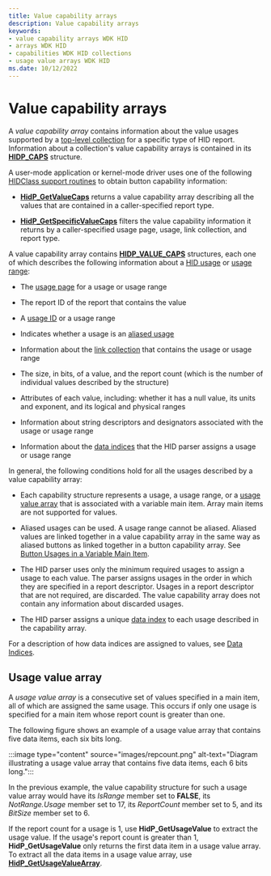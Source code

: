 ```yaml
---
title: Value capability arrays
description: Value capability arrays
keywords:
- value capability arrays WDK HID
- arrays WDK HID
- capabilities WDK HID collections
- usage value arrays WDK HID
ms.date: 10/12/2022
---
```


# Value capability arrays

A *value capability array* contains information about the value usages supported by a [top-level collection](top-level-collections.md) for a specific type of HID report. Information about a collection's value capability arrays is contained in its **[HIDP_CAPS](/windows-hardware/drivers/ddi/hidpi/ns-hidpi-_hidp_caps)** structure.

A user-mode application or kernel-mode driver uses one of the following [HIDClass support routines](/windows-hardware/drivers/ddi/_hid) to obtain button capability information:

- **[HidP_GetValueCaps](/windows-hardware/drivers/ddi/hidpi/nf-hidpi-hidp_getvaluecaps)** returns a value capability array describing all the values that are contained in a caller-specified report type.

- **[HidP_GetSpecificValueCaps](/windows-hardware/drivers/ddi/hidpi/nf-hidpi-hidp_getspecificvaluecaps)** filters the value capability information it returns by a caller-specified usage page, usage, link collection, and report type.

A value capability array contains **[HIDP_VALUE_CAPS](/windows-hardware/drivers/ddi/hidpi/ns-hidpi-_hidp_value_caps)** structures, each one of which describes the following information about a [HID usage](hid-usages.md) or [usage range](hid-usages.md#usage-range):

- The [usage page](hid-usages.md#usage-page) for a usage or usage range

- The report ID of the report that contains the value

- A [usage ID](hid-usages.md#usage-id) or a usage range

- Indicates whether a usage is an [aliased usage](hid-usages.md#aliased-usages)

- Information about the [link collection](link-collections.md) that contains the usage or usage range

- The size, in bits, of a value, and the report count (which is the number of individual values described by the structure)

- Attributes of each value, including: whether it has a null value, its units and exponent, and its logical and physical ranges

- Information about string descriptors and designators associated with the usage or usage range

- Information about the [data indices](data-indices.md) that the HID parser assigns a usage or usage range

In general, the following conditions hold for all the usages described by a value capability array:

- Each capability structure represents a usage, a usage range, or a [usage value array](#usage-value-array) that is associated with a variable main item. Array main items are not supported for values.

- Aliased usages can be used. A usage range cannot be aliased. Aliased values are linked together in a value capability array in the same way as aliased buttons as linked together in a button capability array. See [Button Usages in a Variable Main Item](button-capability-arrays.md#button-usages-in-a-variable-main-item).

- The HID parser uses only the minimum required usages to assign a usage to each value. The parser assigns usages in the order in which they are specified in a report descriptor. Usages in a report descriptor that are not required, are discarded. The value capability array does not contain any information about discarded usages.

- The HID parser assigns a unique [data index](data-indices.md) to each usage described in the capability array.

For a description of how data indices are assigned to values, see [Data Indices](data-indices.md).

## Usage value array

A *usage value array* is a consecutive set of values specified in a main item, all of which are assigned the same usage. This occurs if only one usage is specified for a main item whose report count is greater than one.

The following figure shows an example of a usage value array that contains five data items, each six bits long.

:::image type="content" source="images/repcount.png" alt-text="Diagram illustrating a usage value array that contains five data items, each 6 bits long.":::

In the previous example, the value capability structure for such a usage value array would have its *IsRange* member set to **FALSE**, its *NotRange.Usage* member set to 17, its *ReportCount* member set to 5, and its *BitSize* member set to 6.

If the report count for a usage is 1, use **HidP_GetUsageValue** to extract the usage value. If the usage's report count is greater than 1, **HidP_GetUsageValue** only returns the first data item in a usage value array. To extract all the data items in a usage value array, use **[HidP_GetUsageValueArray](/windows-hardware/drivers/ddi/hidpi/nf-hidpi-hidp_getusagevaluearray)**.
